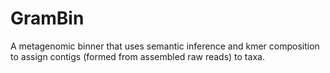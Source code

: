 # GramBin
A metagenomic binner that uses semantic inference and kmer composition to assign contigs (formed from assembled raw reads) to taxa.
